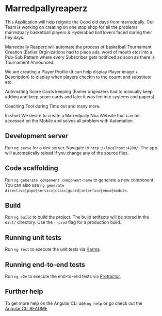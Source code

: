 # Marredpallyreaperz

This Application will help reignite the Good old days from marredpally. 
Our Team is working on creating on one stop shop for all the problems marredpally basketball players & Hyderabad ball lovers faced during their hey days.

Marredpally Reaperz will automate the process of basketball Tournament Creation (Earlier Orginizations had to place ads, word of mouth etc) into a Pub-Sub Pattern where every Subscriber gets notificed as soon as there is Tournament Announced.

We are creating a Player Profile (It can help display Player image + Description) to display when players checkin to the cournt and substitute etc.

Automating Score Cards keeping (Earlier originizers had to manually keep adding and keep score cards and later it was fed into systems and papers). 


Coaching Tool during Time out and many more.

In short We desire to create a Marredpally Nba Website that can be accessed on the Mobile and solves all problem with Automation.

## Development server

Run `ng serve` for a dev server. Navigate to `http://localhost:4200/`. The app will automatically reload if you change any of the source files.

## Code scaffolding

Run `ng generate component component-name` to generate a new component. You can also use `ng generate directive|pipe|service|class|guard|interface|enum|module`.

## Build

Run `ng build` to build the project. The build artifacts will be stored in the `dist/` directory. Use the `--prod` flag for a production build.

## Running unit tests

Run `ng test` to execute the unit tests via [Karma](https://karma-runner.github.io).

## Running end-to-end tests

Run `ng e2e` to execute the end-to-end tests via [Protractor](http://www.protractortest.org/).

## Further help

To get more help on the Angular CLI use `ng help` or go check out the [Angular CLI README](https://github.com/angular/angular-cli/blob/master/README.md).
